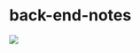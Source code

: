 # back-end-notes
![](https://img.shields.io/static/v1?label=Title&message=📔后端笔记&color=<brightgreen>)
